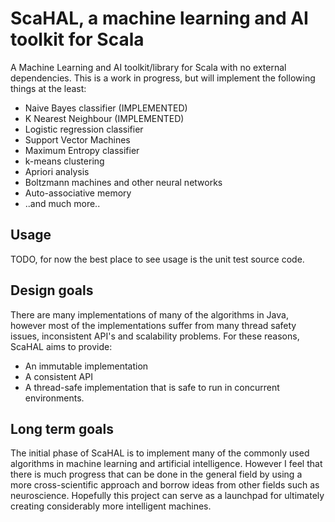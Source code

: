 # ScaHAL, a machine learning and AI toolkit for Scala
A Machine Learning and AI toolkit/library for Scala with no external dependencies.
This is a work in progress, but will implement the following things at the least:

* Naive Bayes classifier (IMPLEMENTED)
* K Nearest Neighbour (IMPLEMENTED)
* Logistic regression classifier
* Support Vector Machines
* Maximum Entropy classifier
* k-means clustering
* Apriori analysis
* Boltzmann machines and other neural networks
* Auto-associative memory
* ..and much more..

## Usage
TODO, for now the best place to see usage is the unit test source code.

## Design goals
There are many implementations of many of the algorithms in Java, however most of the implementations suffer from many thread safety issues, inconsistent API's and scalability problems. For these reasons, ScaHAL aims to provide:

* An immutable implementation
* A consistent API
* A thread-safe  implementation that is safe to run in concurrent environments.

## Long term goals
The initial phase of ScaHAL is to implement many of the commonly used algorithms in machine learning and artificial intelligence. However I feel that there is much progress that can be done in the general field by using a more cross-scientific approach and borrow ideas from other fields such as neuroscience. Hopefully this project can serve as a launchpad for ultimately creating considerably more intelligent machines.